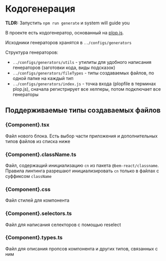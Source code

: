 # Кодогенерация

**TLDR:**
Запустить `npm run generate` и system will guide you

В проекте есть кодогенератор, основанный на [plop.js](https://github.com/plopjs/plop).

Исходники генераторов хранятся в `../configs/generators`

Структура генераторов:
- `../configs/generators/utils` - утилиты для удобного написания генераторов (заготовки кода, виды подсказок)
- `../configs/generators/fileTypes` - типы создаваемых файлов, по одной папке на каждый тип
- `../configs/generators/index.js` - точка входа (plopfile в терминах plop.js), сначала регистрирует все хелперы, потом подключает все генераторы
  
## Поддерживаемые типы создаваемых файлов

### {Component}.tsx

Файл нового блока. Есть выбор части приложения и дополнительных типов файлов из списка ниже


### {Component}.className.ts

Файл, содержащий инициализацию `cn` из пакета `@bem-react/classname`. Правила линтинга разрешают инициализировать `cn` только в файлах с суффиксом `className`


### {Component}.css

Файл стилей для компонента


### {Component}.selectors.ts

Файл для написания селекторов с помощью reselect


### {Component}.types.ts

Файл для описания пропсов компонента и других типов, связанных с ним